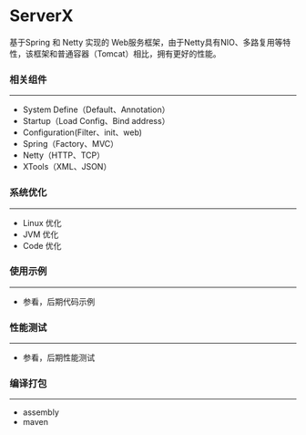 # ServerX

基于Spring 和 Netty 实现的 Web服务框架，由于Netty具有NIO、多路复用等特性，该框架和普通容器（Tomcat）相比，拥有更好的性能。

### 相关组件
----------
* System Define（Default、Annotation）
* Startup（Load Config、Bind address）
* Configuration(Filter、init、web)
* Spring（Factory、MVC）
* Netty（HTTP、TCP）
* XTools（XML、JSON）

### 系统优化
----------
* Linux 优化
* JVM 优化
* Code 优化

### 使用示例
----------
+ 参看，后期代码示例
  
### 性能测试
----------
+ 参看，后期性能测试
  
### 编译打包
----------
+ assembly
+ maven
